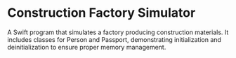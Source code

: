 # Construction Factory Simulator

A Swift program that simulates a factory producing construction materials. It includes classes for Person and Passport, demonstrating initialization and deinitialization to ensure proper memory management.
